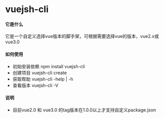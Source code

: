 # vuejsh-cli

#### 它是什么
它是一个自定义选择vue版本的脚手架，可根据需要选择vue的版本，vue2.x或vue3.0

#### 如何使用

- 初始安装依赖 npm install vuejsh-cli 
- 创建项目 vuejsh-cli create <projectName>
- 获取帮助 vuejsh-cli -help | -h
- 查看版本 vuejsh-cli -V

#### 说明
- 目前vue2.0 和 vue3.0 的tag版本在1.0.0以上才支持自定义package.json